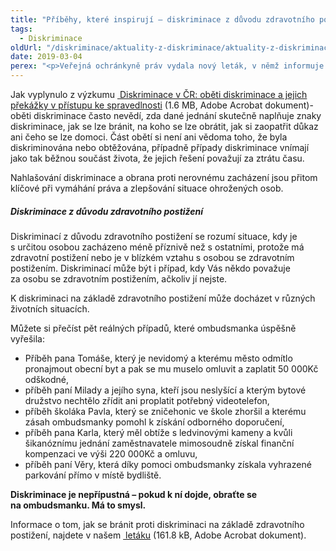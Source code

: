 ```yaml
---
title: "Příběhy, které inspirují – diskriminace z důvodu zdravotního postižení"
tags:
  - Diskriminace
oldUrl: "/diskriminace/aktuality-z-diskriminace/aktuality-z-diskriminace-2019/pribehy-ktere-inspiruji-diskriminace-z-duvodu-zdravotniho-postizeni/"
date: 2019-03-04
perex: "<p>Veřejná ochránkyně práv vydala nový leták, v němž informuje o pěti případech diskriminace na základě zdravotního postižení, které v uplynulých letech řešila a v nichž se podařilo zajistit nápravu.</p>"
---
```


<!-- imported from the old website -->

<p>Jak vyplynulo z výzkumu <a title="Otevření do nového okna" href="/uploads-import/ESO/CZ_Diskriminace_v_CR_vyzkum_01.pdf" target="_blank"><img alt="" src="https://www.ochrance.cz/typo3/ext/od_linkdesc/icons/pdf.gif" class="od_linkdesc_icon" /> Diskriminace v ČR: oběti diskriminace a jejich překážky v přístupu ke spravedlnosti</a> (1.6 MB, Adobe Acrobat dokument)- oběti diskriminace často nevědí, zda dané jednání skutečně naplňuje znaky diskriminace, jak se lze bránit, na koho se lze obrátit, jak si zaopatřit důkaz ani čeho se lze domoci. Část obětí si není ani vědoma toho, že byla diskriminována nebo obtěžována, případně případy diskriminace vnímají jako tak běžnou součást života, že jejich řešení považují za ztrátu času.</p> <p>Nahlašování diskriminace a obrana proti nerovnému zacházení jsou přitom klíčové při vymáhání práva a zlepšování situace ohrožených osob.</p> <h5>Diskriminace z důvodu zdravotního postižení</h5> <p>Diskriminací z důvodu zdravotního postižení se rozumí situace, kdy je s určitou osobou zacházeno méně příznivě než s ostatními, protože má zdravotní postižení nebo je v blízkém vztahu s osobou se zdravotním postižením. Diskriminací může být i případ, kdy Vás někdo považuje za osobu se zdravotním postižením, ačkoliv jí nejste.</p> <p>K diskriminaci na základě zdravotního postižení může docházet v různých životních situacích. </p> <p>Můžete si přečíst pět reálných případů, které ombudsmanka úspěšně vyřešila:</p><ul><li>Příběh pana Tomáše, který je nevidomý a kterému město odmítlo pronajmout obecní byt a pak se mu muselo omluvit a zaplatit 50 000Kč odškodné,</li><li>příběh paní Milady a jejího syna, kteří jsou neslyšící a kterým bytové družstvo nechtělo zřídit ani proplatit potřebný videotelefon,</li><li>příběh školáka Pavla, který se zničehonic ve škole zhoršil a kterému zásah ombudsmanky pomohl k získání odborného doporučení,</li><li>příběh pana Karla, který měl obtíže s ledvinovými kameny a kvůli šikanóznímu jednání zaměstnavatele mimosoudně získal finanční kompenzaci ve výši 220 000Kč a omluvu, </li><li>příběh paní Věry, která díky pomoci ombudsmanky získala vyhrazené parkování přímo v místě bydliště.</li></ul> <p><b>Diskriminace je nepřípustná – pokud k ní dojde, obraťte se na ombudsmanku. Má to smysl.</b></p><p>Informace o tom, jak se bránit proti diskriminaci na základě zdravotního postižení, najdete v našem <a title="Otevření do nového okna" href="/uploads-import/Letaky/Diskriminace-zdravotni-postizeni.pdf" target="_blank"><img alt="" src="https://www.ochrance.cz/typo3/ext/od_linkdesc/icons/pdf.gif" class="od_linkdesc_icon" /> letáku</a> (161.8 kB, Adobe Acrobat dokument).</p>
